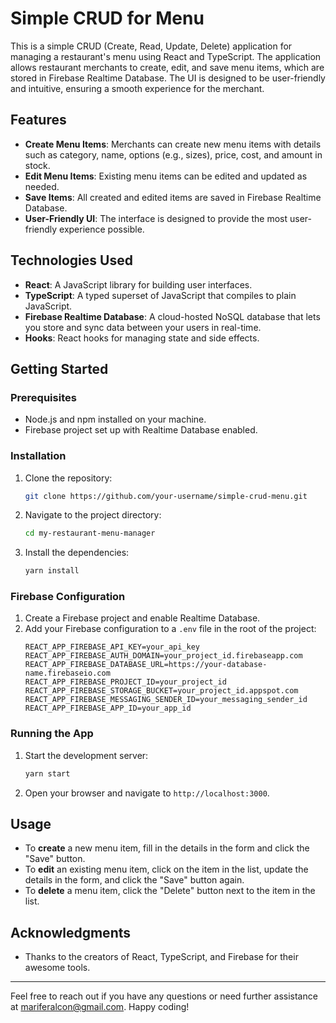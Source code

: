 # Simple CRUD for Menu

This is a simple CRUD (Create, Read, Update, Delete) application for managing a restaurant's menu using React and TypeScript. The application allows restaurant merchants to create, edit, and save menu items, which are stored in Firebase Realtime Database. The UI is designed to be user-friendly and intuitive, ensuring a smooth experience for the merchant.

## Features

- **Create Menu Items**: Merchants can create new menu items with details such as category, name, options (e.g., sizes), price, cost, and amount in stock.
- **Edit Menu Items**: Existing menu items can be edited and updated as needed.
- **Save Items**: All created and edited items are saved in Firebase Realtime Database.
- **User-Friendly UI**: The interface is designed to provide the most user-friendly experience possible.

## Technologies Used

- **React**: A JavaScript library for building user interfaces.
- **TypeScript**: A typed superset of JavaScript that compiles to plain JavaScript.
- **Firebase Realtime Database**: A cloud-hosted NoSQL database that lets you store and sync data between your users in real-time.
- **Hooks**: React hooks for managing state and side effects.

## Getting Started

### Prerequisites

- Node.js and npm installed on your machine.
- Firebase project set up with Realtime Database enabled.

### Installation

1. Clone the repository:
   ```bash
   git clone https://github.com/your-username/simple-crud-menu.git
   ```
2. Navigate to the project directory:
   ```bash
   cd my-restaurant-menu-manager
   ```
3. Install the dependencies:
   ```bash
   yarn install
   ```

### Firebase Configuration

1. Create a Firebase project and enable Realtime Database.
2. Add your Firebase configuration to a `.env` file in the root of the project:
   ```
   REACT_APP_FIREBASE_API_KEY=your_api_key
   REACT_APP_FIREBASE_AUTH_DOMAIN=your_project_id.firebaseapp.com
   REACT_APP_FIREBASE_DATABASE_URL=https://your-database-name.firebaseio.com
   REACT_APP_FIREBASE_PROJECT_ID=your_project_id
   REACT_APP_FIREBASE_STORAGE_BUCKET=your_project_id.appspot.com
   REACT_APP_FIREBASE_MESSAGING_SENDER_ID=your_messaging_sender_id
   REACT_APP_FIREBASE_APP_ID=your_app_id
   ```

### Running the App

1. Start the development server:
   ```bash
   yarn start
   ```
2. Open your browser and navigate to `http://localhost:3000`.

## Usage

- To **create** a new menu item, fill in the details in the form and click the "Save" button.
- To **edit** an existing menu item, click on the item in the list, update the details in the form, and click the "Save" button again.
- To **delete** a menu item, click the "Delete" button next to the item in the list.

## Acknowledgments

- Thanks to the creators of React, TypeScript, and Firebase for their awesome tools.

---

Feel free to reach out if you have any questions or need further assistance at mariferalcon@gmail.com. Happy coding!
